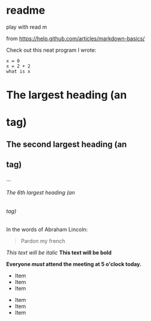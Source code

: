 # readme
play with read m

from https://help.github.com/articles/markdown-basics/

Check out this neat program I wrote:

```
x = 0
x = 2 + 2
what is x
```

# The largest heading (an <h1> tag)
## The second largest heading (an <h2> tag)
…
###### The 6th largest heading (an <h6> tag)

In the words of Abraham Lincoln:

> Pardon my french


*This text will be italic*
**This text will be bold**


**Everyone _must_ attend the meeting at 5 o'clock today.**


* Item
* Item
* Item

- Item
- Item
- Item
